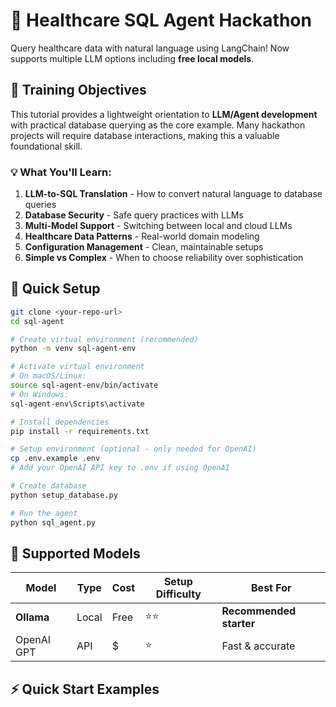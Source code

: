 # 🏥 Healthcare SQL Agent Hackathon

Query healthcare data with natural language using LangChain! Now supports multiple LLM options including **free local models**.

## 🎯 Training Objectives

This tutorial provides a lightweight orientation to **LLM/Agent development** with practical database querying as the core example. Many hackathon projects will require database interactions, making this a valuable foundational skill.

### 💡 What You'll Learn:
1. **LLM-to-SQL Translation** - How to convert natural language to database queries
2. **Database Security** - Safe query practices with LLMs
3. **Multi-Model Support** - Switching between local and cloud LLMs
4. **Healthcare Data Patterns** - Real-world domain modeling
5. **Configuration Management** - Clean, maintainable setups
6. **Simple vs Complex** - When to choose reliability over sophistication

## 🚀 Quick Setup

```bash
git clone <your-repo-url>
cd sql-agent

# Create virtual environment (recommended)
python -m venv sql-agent-env

# Activate virtual environment
# On macOS/Linux:
source sql-agent-env/bin/activate
# On Windows:
sql-agent-env\Scripts\activate

# Install dependencies
pip install -r requirements.txt

# Setup environment (optional - only needed for OpenAI)
cp .env.example .env
# Add your OpenAI API key to .env if using OpenAI

# Create database
python setup_database.py

# Run the agent
python sql_agent.py
```

## 🤖 Supported Models

| Model | Type | Cost | Setup Difficulty | Best For |
|-------|------|------|------------------|----------|
| **Ollama** | Local | Free | ⭐⭐ | **Recommended starter** |
| OpenAI GPT | API | $ | ⭐ | Fast & accurate |

## ⚡ Quick Start Examples
